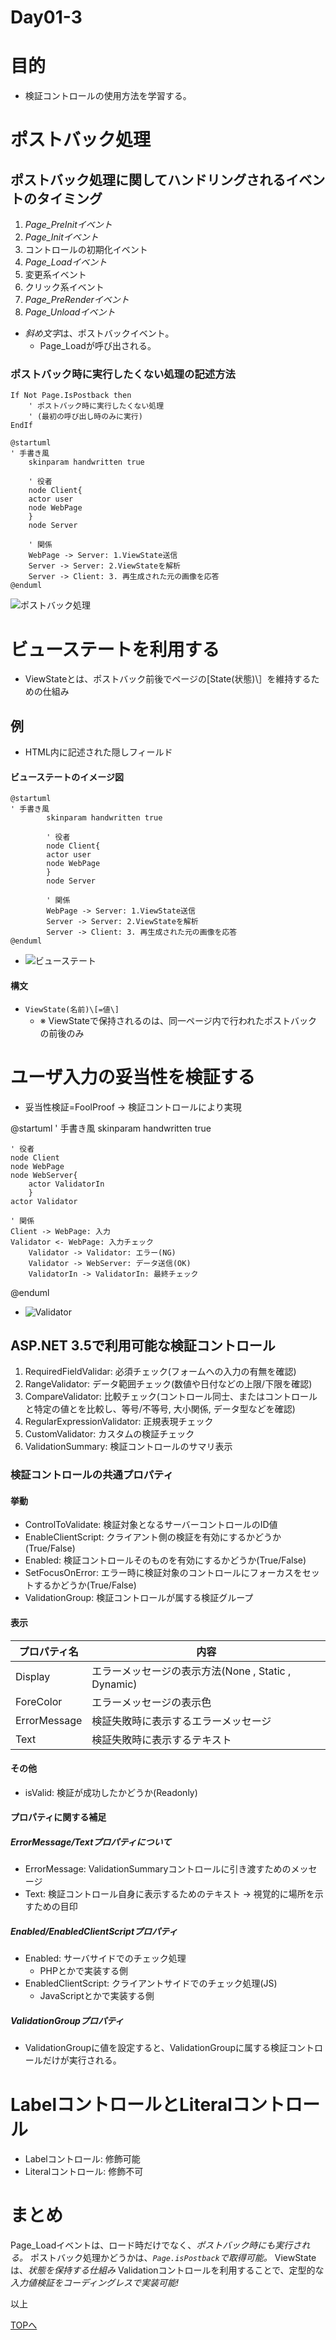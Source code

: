 Day01-3
===

# 目的

- 検証コントロールの使用方法を学習する。

# ポストバック処理

## ポストバック処理に関してハンドリングされるイベントのタイミング

1. *Page\_PreInitイベント*
1. *Page\_Initイベント*
1. コントロールの初期化イベント
1. *Page\_Loadイベント*
1. 変更系イベント
1. クリック系イベント
1. *Page\_PreRenderイベント*
1. *Page\_Unloadイベント*

- *斜め文字*は、ポストバックイベント。
  - Page\_Loadが呼び出される。

### ポストバック時に実行したくない処理の記述方法

	If Not Page.IsPostback then
		' ポストバック時に実行したくない処理
		' (最初の呼び出し時のみに実行)
	EndIf

	@startuml
	' 手書き風
		skinparam handwritten true
		
		' 役者
		node Client{
		actor user
		node WebPage
		}
		node Server
		
		' 関係
		WebPage -> Server: 1.ViewState送信
		Server -> Server: 2.ViewStateを解析
		Server -> Client: 3. 再生成された元の画像を応答
	@enduml

![ポストバック処理](./img/Day01/001.png)

# ビューステートを利用する

- ViewStateとは、ポストバック前後でページの\[State(状態)\］を維持するための仕組み

## 例

- HTML内に記述された隠しフィールド

	<input type="hidden" name="_VIEWSTATE" id="_VIEWSTATE" value="sGhnOwaGjoirgojgjaeojlabheiobReJwaoe" />

#### ビューステートのイメージ図

	@startuml
	' 手書き風
			skinparam handwritten true
			
			' 役者
			node Client{
			actor user
			node WebPage
			}
			node Server
			
			' 関係
			WebPage -> Server: 1.ViewState送信
			Server -> Server: 2.ViewStateを解析
			Server -> Client: 3. 再生成された元の画像を応答
	@enduml

- ![ビューステート](./img/Day01/002.png)

#### 構文

- `ViewState(名前)\[=値\]`
  - ※ ViewStateで保持されるのは、同一ページ内で行われたポストバックの前後のみ

# ユーザ入力の妥当性を検証する

- 妥当性検証=FoolProof -> 検証コントロールにより実現

@startuml
' 手書き風
	skinparam handwritten true

	' 役者
	node Client
	node WebPage
	node WebServer{
        actor ValidatorIn
        }
	actor Validator

	' 関係
	Client -> WebPage: 入力
	Validator <- WebPage: 入力チェック
        Validator -> Validator: エラー(NG)
        Validator -> WebServer: データ送信(OK)
        ValidatorIn -> ValidatorIn: 最終チェック
@enduml

- ![Validator](./img/Day01/003.png)

## ASP.NET 3.5で利用可能な検証コントロール

1. RequiredFieldValidar: 必須チェック(フォームへの入力の有無を確認)
1. RangeValidator: データ範囲チェック(数値や日付などの上限/下限を確認)
1. CompareValidator: 比較チェック(コントロール同士、またはコントロールと特定の値とを比較し、等号/不等号, 大小関係, データ型などを確認)
1. RegularExpressionValidator: 正規表現チェック
1. CustomValidator: カスタムの検証チェック
1. ValidationSummary: 検証コントロールのサマリ表示

### 検証コントロールの共通プロパティ

#### 挙動

- ControlToValidate: 検証対象となるサーバーコントロールのID値
- EnableClientScript: クライアント側の検証を有効にするかどうか(True/False)
- Enabled: 検証コントロールそのものを有効にするかどうか(True/False)
- SetFocusOnError: エラー時に検証対象のコントロールにフォーカスをセットするかどうか(True/False)
- ValidationGroup: 検証コントロールが属する検証グループ

#### 表示

プロパティ名| 内容
------------|---------------------
Display| エラーメッセージの表示方法(None , Static , Dynamic)
ForeColor| エラーメッセージの表示色
ErrorMessage| 検証失敗時に表示するエラーメッセージ
Text| 検証失敗時に表示するテキスト

#### その他

- isValid: 検証が成功したかどうか(Readonly)

#### プロパティに関する補足

##### ErrorMessage/Textプロパティについて

- ErrorMessage: ValidationSummaryコントロールに引き渡すためのメッセージ
- Text: 検証コントロール自身に表示するためのテキスト -> 視覚的に場所を示すための目印

##### Enabled/EnabledClientScriptプロパティ

- Enabled: サーバサイドでのチェック処理
  - PHPとかで実装する側
- EnabledClientScript: クライアントサイドでのチェック処理(JS)
  - JavaScriptとかで実装する側

##### ValidationGroupプロパティ

- ValidationGroupに値を設定すると、ValidationGroupに属する検証コントロールだけが実行される。

# LabelコントロールとLiteralコントロール

- Labelコントロール: 修飾可能
- Literalコントロール: 修飾不可

# まとめ

Page\_Loadイベントは、ロード時だけでなく、*ポストバック時にも実行される。*
ポストバック処理かどうかは、*`Page.isPostback`で取得可能。*
ViewStateは、*状態を保持する仕組み*
Validationコントロールを利用することで、定型的な*入力値検証をコーディングレスで実装可能!*

以上

[TOPへ](./index.md)  
